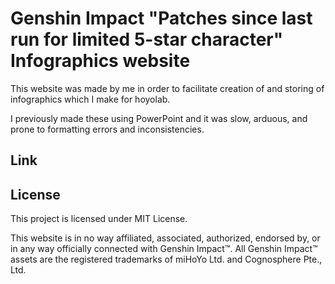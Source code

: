 # Genshin Impact "Patches since last run for limited 5-star character" Infographics website
This website was made by me in order to facilitate creation of and storing of infographics which I make for hoyolab.

I previously made these using PowerPoint and it was slow, arduous, and prone to
formatting errors and inconsistencies.

## Link
<To be configured>

## License
This project is licensed under MIT License.

This website is in no way affiliated, associated, authorized, endorsed by, or
in any way officially connected with Genshin Impact™. All Genshin Impact™ assets
are the registered trademarks of miHoYo Ltd. and Cognosphere Pte., Ltd.
